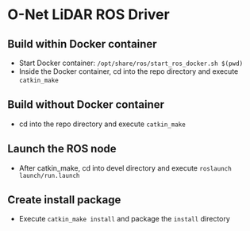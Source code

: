 # O-Net LiDAR ROS Driver

## Build within Docker container
* Start Docker container: `/opt/share/ros/start_ros_docker.sh $(pwd)`
* Inside the Docker container, cd into the repo directory and execute `catkin_make`

## Build without Docker container
* cd into the repo directory and execute `catkin_make`

## Launch the ROS node
* After catkin_make, cd into devel directory and execute `roslaunch launch/run.launch`

## Create install package
* Execute `catkin_make install` and package the `install` directory
